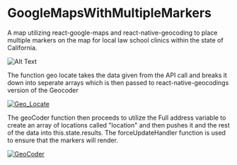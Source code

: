 # GoogleMapsWithMultipleMarkers
A map utilizing react-google-maps and react-native-geocoding to place multiple markers on the map for local law school clinics within the state of California.



![Alt Text](https://media.giphy.com/media/QNACyTahEdEpDeFsxq/giphy.gif)


The function geo locate takes the data given from the API call and breaks it down into seperate arrays which is then passed to react-native-geocodings version of the Geocoder

<a href="https://ibb.co/b9p0vT"><img src="https://preview.ibb.co/jbMr28/Geo_Locate.png" alt="Geo_Locate" border="0"></a>

The geoCoder function then proceeds to utilize the Full address variable to create an array of locations called "location" and then pushes it and the rest of the data into this.state.results. The forceUpdateHandler function is used to ensure that the markers will render. 

<a href="https://ibb.co/cnoAvT"><img src="https://preview.ibb.co/bGwKpo/GeoCoder.png" alt="GeoCoder" border="0"></a>
